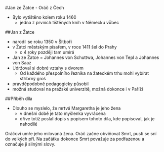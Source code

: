 #Jan ze Žatce - Oráč z Čech

- Bylo vytištěno kolem roku 1460
	- jedna z prvních tištěných knih v Německu vůbec

##Jan z Žatce

- narodil se roku 1350 v Šitboři
- v Žatci městským písařem, v roce 1411 šel do Prahy
	- o 4 roky později tam umírá
- Jan ze Žatce = Johannes von Schuttwa, Johannes von Tepl a Johannes von Saaz
- Udržoval si dobré vztahy s dvorem
	- Od každého přespolního řezníka na žateckém trhu mohl vybírat stříbrný groš
- pravděpodobně pedagogicky působil
- možná studoval na pražské univerzitě, možná dokonce i v Paříži

##Příběh díla

- Dlouho se myslelo, že mrtvá Margaretha je jeho žena
	- v dnešní době je tato myšlenka vyvrácena
	- dříve totiž poslal dopis s popisem tohoto díla, kde popisoval, jak je nahodilé

Oráčovi umře jeho milovaná žena. Oráč začne obviňovat Smrt, pustí se sní do velkých pří.
Na začátku dokonce Smrt považuje za podřazenou a označuje ji silnými slovy.
